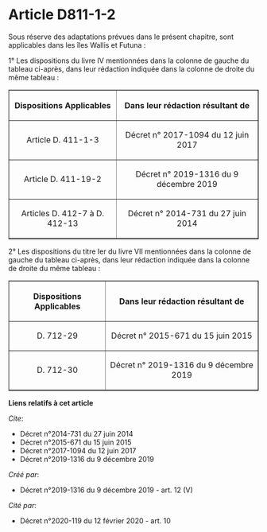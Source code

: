 # Article D811-1-2

Sous réserve des adaptations prévues dans le présent chapitre, sont applicables dans les îles Wallis et Futuna :

1° Les dispositions du livre IV mentionnées dans la colonne de gauche du tableau ci-après, dans leur rédaction indiquée dans
la colonne de droite du même tableau :

<table border="1">
  <tbody>
    <tr>
      <th>

Dispositions Applicables</th>
      <th>

Dans leur rédaction résultant de</th>
    </tr>
    <tr>
      <td align="center">

Article D. 411-1-3 </td>
      <td align="center">

Décret n° 2017-1094 du 12 juin 2017
</td>
    </tr>
    <tr>
      <td align="center">

Article D. 411-19-2 </td>
      <td align="center">

Décret n° 2019-1316 du 9 décembre 2019
</td>
    </tr>
    <tr>
      <td align="center">

Articles D. 412-7 à D. 412-13</td>
      <td align="center">

Décret n° 2014-731 du 27 juin 2014
</td>
    </tr>
  </tbody>
</table>

2° Les dispositions du titre Ier du livre VII mentionnées dans la colonne de gauche du tableau ci-après, dans leur rédaction
indiquée dans la colonne de droite du même tableau :

<table border="1">
  <tbody>
    <tr>
      <th>

Dispositions Applicables</th>
      <th>

Dans leur rédaction résultant de</th>
    </tr>
    <tr>
      <td align="center">

D. 712-29</td>
      <td align="center">

Décret n° 2015-671 du 15 juin 2015
</td>
    </tr>
    <tr>
      <td align="center">

D. 712-30</td>
      <td align="center">

Décret n° 2019-1316 du 9 décembre 2019 

</td>
    </tr>
  </tbody>
</table>

**Liens relatifs à cet article**

_Cite_:

  - Décret n°2014-731 du 27 juin 2014
  - Décret n°2015-671 du 15 juin 2015
  - Décret n°2017-1094 du 12 juin 2017
  - Décret n°2019-1316 du 9 décembre 2019

_Créé par_:

  - Décret n°2019-1316 du 9 décembre 2019 - art. 12 (V)

_Cité par_:

  - Décret n°2020-119 du 12 février 2020 - art. 10
